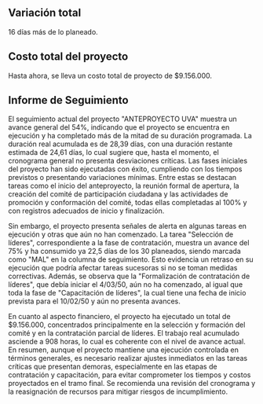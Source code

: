 ## Variación total
16 días más de lo planeado.

## Costo total del proyecto
Hasta ahora, se lleva un costo total de proyecto de $\$9.156.000$.

## Informe de Seguimiento
El seguimiento actual del proyecto "ANTEPROYECTO UVA" muestra un avance general del 54%, indicando que el proyecto se encuentra en ejecución y ha completado más de la mitad de su duración programada. La duración real acumulada es de 28,39 días, con una duración restante estimada de 24,61 días, lo cual sugiere que, hasta el momento, el cronograma general no presenta desviaciones críticas. Las fases iniciales del proyecto han sido ejecutadas con éxito, cumpliendo con los tiempos previstos o presentando variaciones mínimas. Entre estas se destacan tareas como el inicio del anteproyecto, la reunión formal de apertura, la creación del comité de participación ciudadana y las actividades de promoción y conformación del comité, todas ellas completadas al 100% y con registros adecuados de inicio y finalización.

Sin embargo, el proyecto presenta señales de alerta en algunas tareas en ejecución y otras que aún no han comenzado. La tarea "Selección de líderes", correspondiente a la fase de contratación, muestra un avance del 75% y ha consumido ya 22,5 días de los 30 planeados, siendo marcada como "MAL" en la columna de seguimiento. Esto evidencia un retraso en su ejecución que podría afectar tareas sucesoras si no se toman medidas correctivas. Además, se observa que la "Formalización de contratación de líderes", que debía iniciar el 4/03/50, aún no ha comenzado, al igual que toda la fase de "Capacitación de líderes", la cual tiene una fecha de inicio prevista para el 10/02/50 y aún no presenta avances.

En cuanto al aspecto financiero, el proyecto ha ejecutado un total de $9.156.000, concentrados principalmente en la selección y formación del comité y en la contratación parcial de líderes. El trabajo real acumulado asciende a 908 horas, lo cual es coherente con el nivel de avance actual. En resumen, aunque el proyecto mantiene una ejecución controlada en términos generales, es necesario realizar ajustes inmediatos en las tareas críticas que presentan demoras, especialmente en las etapas de contratación y capacitación, para evitar comprometer los tiempos y costos proyectados en el tramo final. Se recomienda una revisión del cronograma y la reasignación de recursos para mitigar riesgos de incumplimiento.